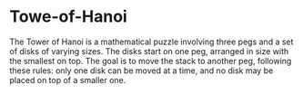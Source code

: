 # Towe-of-Hanoi
The Tower of Hanoi is a mathematical puzzle involving three pegs and a set of disks of varying sizes. The disks start on one peg, arranged in size with the smallest on top.
The goal is to move the stack to another peg, following these rules: only one disk can be moved at a time, and no disk may be placed on top of a smaller one.






